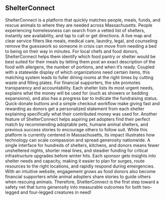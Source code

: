 ## ShelterConnect

ShelterConnect is a platform that quickly matches people, meals, funds, and rescue animals to where they are needed across Massachusetts. People experiencing homelessness can search from a vetted list of shelters, instantly see availability, and tap to call or get directions. A live map and clear service filters like meals, medical care, laundry, legal, and counseling remove the guesswork so someone in crisis can move from needing a bed to being on their way in minutes. For local chefs and food donors, ShelterConnect helps them identify which food pantry or shelter would be best suited for their meals by letting them post an exact description of the food with allergens, the number of portions, and when it’s ready. Coupled with a statewide display of which organizations need certain items, this matching system leads to fuller dining rooms at the right times by cutting waste and filling plates.
For financial supporters, the site promotes transparency and accountability. Each shelter lists its most urgent needs, explains what the money will be used for (such as showers or bedding expansions), and also has a progress bar to indicate the fundraising status. Quick-donate buttons and a simple checkout workflow make giving fast and rewarding as donors get a personalized statement from each shelter explaining specifically what their contributed money was used for. Another feature of ShelterConnect helps aspiring pet adopters find their perfect match by recommending adoptable pets, humane animal shelters, and previous success stories to encourage others to follow suit.
While this platform is currently centered in Massachusetts, its impact illustrates how technology can scale compassion and spread generosity nationwide. A single interface for hundreds of shelters, kitchens, and donors means fewer unsheltered nights, shorter meal lines, and steadier funding for critical infrastructure upgrades before winter hits. Each sponsor gets insights into shelter needs and capacity, making it easier to plan for surges, route resources to the right locations, and rapidly respond during emergencies. With an intuitive website, engagement grows as food donors also become financial supporters while animal adopters share stories to guide others when rescuing animals. Therefore, ShelterConnect is the first step toward a safety net that turns generosity into measurable outcomes for both two-legged and four-legged creatures in need!
